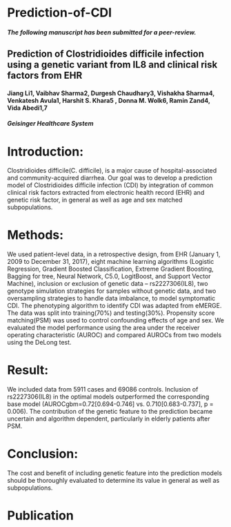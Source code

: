 # Prediction-of-CDI

##### The following manuscript has been submitted for a peer-review.

## Prediction of Clostridioides difficile infection using a genetic variant from IL8 and clinical risk factors from EHR
#### Jiang Li1, Vaibhav Sharma2, Durgesh Chaudhary3, Vishakha Sharma4, Venkatesh Avula1, Harshit S. Khara5  , Donna M. Wolk6, Ramin Zand4, Vida Abedi1,7
##### Geisinger Healthcare System

# Introduction: 
Clostridioides difficile(C. difficile), is a major cause of hospital-associated and community-acquired diarrhea. Our goal was to develop a prediction model of Clostridioides difficile infection (CDI) by integration of common clinical risk factors extracted from electronic health record (EHR) and genetic risk factor, in general as well as age and sex matched subpopulations. 
# Methods: 
We used patient-level data, in a retrospective design, from EHR (January 1, 2009 to December 31, 2017), eight machine learning algorithms (Logistic Regression, Gradient Boosted Classification, Extreme Gradient Boosting, Bagging for tree, Neural Network, C5.0, LogitBoost, and Support Vector Machine), inclusion or exclusion of genetic data – rs2227306(IL8), two genotype simulation strategies for samples without genetic data, and two oversampling strategies to handle data imbalance, to model symptomatic CDI. The phenotyping algorithm to identify CDI was adapted from eMERGE. The data was split into training(70%) and testing(30%). Propensity score matching(PSM) was used to control confounding effects of age and sex. We evaluated the model performance using the area under the receiver operating characteristic (AUROC) and compared AUROCs from two models using the DeLong test.  
# Result: 
We included data from 5911 cases and 69086 controls. Inclusion of rs2227306(IL8) in the optimal models outperformed the corresponding base model (AUROCgbm=0.72[0.694-0.746] vs. 0.710[0.683-0.737], p = 0.006). The contribution of the genetic feature to the prediction became uncertain and algorithm dependent, particularly in elderly patients after PSM.
# Conclusion: 
The cost and benefit of including genetic feature into the prediction models should be thoroughly evaluated to determine its value in general as well as subpopulations.
# Publication
[]()
